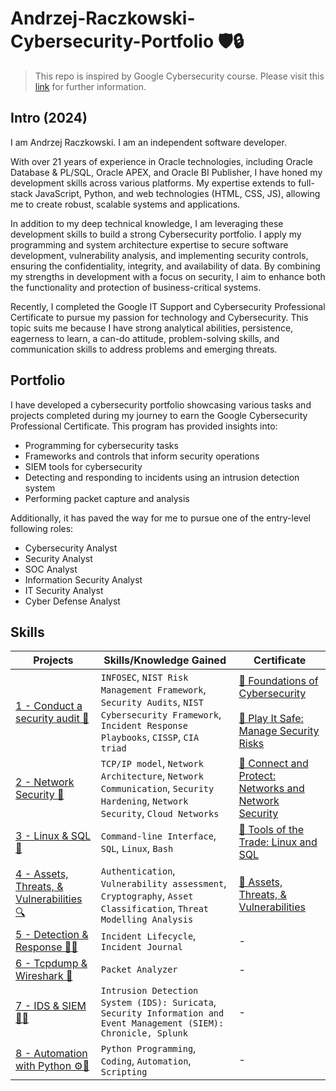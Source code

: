 # Andrzej-Raczkowski-Cybersecurity-Portfolio 🛡️🔒

> This repo is inspired by Google Cybersecurity course. Please visit this [link](https://www.coursera.org/google-certificates/cybersecurity-certificate) for further information.

## Intro (2024)

I am Andrzej Raczkowski. I am an independent software developer.

With over 21 years of experience in Oracle technologies, including Oracle Database & PL/SQL, Oracle APEX, and Oracle BI Publisher, I have honed my development skills across various platforms. My expertise extends to full-stack JavaScript, Python, and web technologies (HTML, CSS, JS), allowing me to create robust, scalable systems and applications.

In addition to my deep technical knowledge, I am leveraging these development skills to build a strong Cybersecurity portfolio. I apply my programming and system architecture expertise to secure software development, vulnerability analysis, and implementing security controls, ensuring the confidentiality, integrity, and availability of data. By combining my strengths in development with a focus on security, I aim to enhance both the functionality and protection of business-critical systems.

Recently, I completed the Google IT Support and Cybersecurity Professional Certificate to pursue my passion for technology and Cybersecurity.  This topic suits me because I have strong analytical abilities, persistence, eagerness to learn, a can-do attitude, problem-solving skills, and communication skills to address problems and emerging threats.

## Portfolio

I have developed a cybersecurity portfolio showcasing various tasks and projects completed during my journey to earn the Google Cybersecurity Professional Certificate. This program has provided insights into:

* Programming for cybersecurity tasks
* Frameworks and controls that inform security operations
* SIEM tools for cybersecurity
* Detecting and responding to incidents using an intrusion detection system
* Performing packet capture and analysis

Additionally, it has paved the way for me to pursue one of the entry-level following roles:

* Cybersecurity Analyst
* Security Analyst
* SOC Analyst
* Information Security Analyst
* IT Security Analyst
* Cyber Defense Analyst

## Skills

Projects | Skills/Knowledge Gained | Certificate
-------- | ------- | -------
[1 - Conduct a security audit 📝](1%20-%20Conduct%20a%20security%20audit) | `INFOSEC`, `NIST Risk Management Framework`, `Security Audits`, `NIST Cybersecurity Framework`, `Incident Response Playbooks`, `CISSP`, `CIA triad` | [🥇 Foundations of Cybersecurity](https://www.coursera.org/account/accomplishments/verify/HBP5JL6LT5HC) <br><br> [🥇 Play It Safe: Manage Security Risks](https://www.coursera.org/account/accomplishments/verify/HE34A6NK0E74)
[2 - Network Security 🔑](2%20-%20Network%20Security) | `TCP/IP model`, `Network Architecture`, `Network Communication`, `Security Hardening`, `Network Security`, `Cloud Networks` |[🥇 Connect and Protect: Networks and Network Security](https://www.coursera.org/account/accomplishments/verify/JP9PQDMRP0O7)
[3 - Linux & SQL 🐧 ](3%20-%20Linux%20%26%20SQL) | `Command-line Interface`, `SQL`, `Linux`, `Bash` | [🥇 Tools of the Trade: Linux and SQL](https://www.coursera.org/account/accomplishments/verify/H19VK19JDRDN)
[4 - Assets, Threats, & Vulnerabilities  🔍](4%20-%20Assets%2C%20Threats%2C%20%26%20Vulnerabilities) | `Authentication`,  `Vulnerability assessment`, `Cryptography`, `Asset Classification`, `Threat Modelling Analysis` |  [🥇 Assets, Threats, & Vulnerabilities](https://www.coursera.org/account/accomplishments/verify/LTBRDYSI6GZ2)
[5 - Detection & Response 🚨🔥](5%20-%20Detection%20%26%20Response) | `Incident Lifecycle`, `Incident Journal` | -
[6 - Tcpdump & Wireshark :shark:](6%20-%20Tcpdump%20%26%20Wireshark) | `Packet Analyzer` | -
[7 - IDS & SIEM  🌟💡](7%20-%20IDS%20%26%20SIEM) | `Intrusion Detection System (IDS): Suricata`, `Security Information and Event Management (SIEM): Chronicle, Splunk` | -
[8 - Automation with Python ⚙️🐍](8%20-%20Automation%20with%20Python) | `Python Programming`, `Coding`, `Automation`, `Scripting` | -

